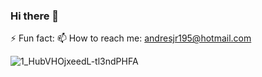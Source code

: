 ### Hi there 👋
⚡ Fun fact: 
📫 How to reach me: andresjr195@hotmail.com
<!--
**zakyprogramador/zakyprogramador** is a ✨ _special_ ✨ repository because its `README.md` (this file) appears on your GitHub profile.

Here are some ideas to get you started:

- 🔭 I’m currently working on ...
- 🌱 I’m currently learning ...
- 👯 I’m looking to collaborate on ...
- 🤔 I’m looking for help with ...
- 💬 Ask me about ...
-  ...
- 😄 Pronouns: ...
-  ...
-->
![1_HubVHOjxeedL-tl3ndPHFA](https://user-images.githubusercontent.com/98345385/165127616-e1180876-96ab-4813-ae8b-cdc73558803d.gif)

